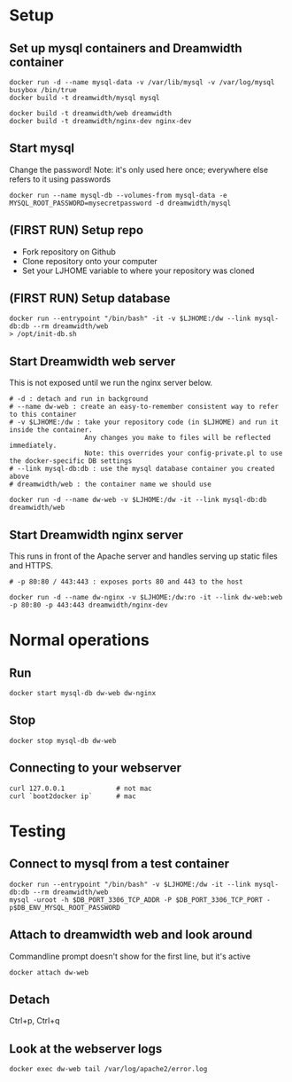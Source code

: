# Setup
## Set up mysql containers and Dreamwidth container
    docker run -d --name mysql-data -v /var/lib/mysql -v /var/log/mysql busybox /bin/true
    docker build -t dreamwidth/mysql mysql

    docker build -t dreamwidth/web dreamwidth
    docker build -t dreamwidth/nginx-dev nginx-dev

## Start mysql
Change the password! Note: it's only used here once; everywhere else refers to it using passwords

    docker run --name mysql-db --volumes-from mysql-data -e MYSQL_ROOT_PASSWORD=mysecretpassword -d dreamwidth/mysql


## (FIRST RUN) Setup repo
* Fork repository on Github
* Clone repository onto your computer
* Set your LJHOME variable to where your repository was cloned

## (FIRST RUN) Setup database
    docker run --entrypoint "/bin/bash" -it -v $LJHOME:/dw --link mysql-db:db --rm dreamwidth/web
    > /opt/init-db.sh

## Start Dreamwidth web server
This is not exposed until we run the nginx server below.

    # -d : detach and run in background
    # --name dw-web : create an easy-to-remember consistent way to refer to this container
    # -v $LJHOME:/dw : take your repository code (in $LJHOME) and run it inside the container.
                       Any changes you make to files will be reflected immediately.
                       Note: this overrides your config-private.pl to use the docker-specific DB settings
    # --link mysql-db:db : use the mysql database container you created above
    # dreamwidth/web : the container name we should use

    docker run -d --name dw-web -v $LJHOME:/dw -it --link mysql-db:db dreamwidth/web

## Start Dreamwidth nginx server
This runs in front of the Apache server and handles serving up static files and HTTPS.

    # -p 80:80 / 443:443 : exposes ports 80 and 443 to the host

    docker run -d --name dw-nginx -v $LJHOME:/dw:ro -it --link dw-web:web -p 80:80 -p 443:443 dreamwidth/nginx-dev

# Normal operations
## Run
    docker start mysql-db dw-web dw-nginx

## Stop
    docker stop mysql-db dw-web

## Connecting to your webserver
    curl 127.0.0.1             # not mac
    curl `boot2docker ip`      # mac

# Testing
## Connect to mysql from a test container
    docker run --entrypoint "/bin/bash" -v $LJHOME:/dw -it --link mysql-db:db --rm dreamwidth/web
    mysql -uroot -h $DB_PORT_3306_TCP_ADDR -P $DB_PORT_3306_TCP_PORT -p$DB_ENV_MYSQL_ROOT_PASSWORD

## Attach to dreamwidth web and look around
Commandline prompt doesn't show for the first line, but it's active

    docker attach dw-web

## Detach
Ctrl+p, Ctrl+q

## Look at the webserver logs
    docker exec dw-web tail /var/log/apache2/error.log

